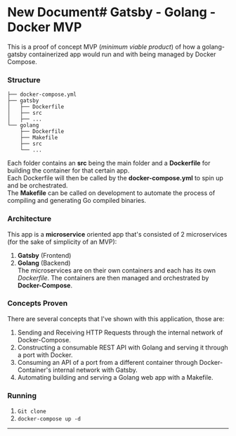 # New Document# Gatsby - Golang - Docker MVP

This is a proof of concept MVP (_minimum viable product_) of how a golang-gatsby containerized app would run and with being managed by Docker Compose.

### Structure

```
├── docker-compose.yml
├── gatsby
│   ├── Dockerfile
│   ├── src
│   ├── ...
└── golang
    ├── Dockerfile
    ├── Makefile
    ├── src
    └── ...
```

Each folder contains an **src** being the main folder and a **Dockerfile** for building the container for that certain app.<br/>
Each Dockerfile will then be called by the **docker-compose.yml** to spin up and be orchestrated.<br/>
The **Makefile** can be called on development to automate the process of compiling and generating Go compiled binaries.

### Architecture

This app is a **microservice** oriented app that's consisted of 2 microservices (for the sake of simplicity of an MVP):<br/>

1. **Gatsby** (Frontend)
2. **Golang** (Backend)<br/>
   The microservices are on their own containers and each has its own _Dockerfile_. The containers are then managed and orchestrated by **Docker-Compose**.

### Concepts Proven

There are several concepts that I've shown with this application, those are:

1. Sending and Receiving HTTP Requests through the internal network of Docker-Compose.
2. Constructing a consumable REST API with Golang and serving it through a port with Docker.
3. Consuming an API of a port from a different container through Docker-Container's internal network with Gatsby.
4. Automating building and serving a Golang web app with a Makefile.

### Running

1. `Git clone`
2. `docker-compose up -d`

---
